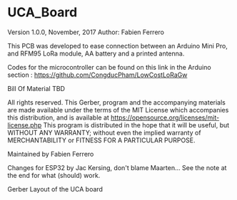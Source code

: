 # UCA_Board


Version 1.0.0, November, 2017
Author: Fabien Ferrero

This PCB was developed to ease connection between an Arduino Mini Pro, and RFM95 LoRa module, AA battery and a printed antenna.

Codes for the microcontroller can be found on this link in the Arduino section : https://github.com/CongducPham/LowCostLoRaGw

Bill Of Material
TBD


All rights reserved. This Gerber, program and the accompanying materials are made available under the terms of the MIT License which accompanies this distribution, and is available at https://opensource.org/licenses/mit-license.php
This program is distributed in the hope that it will be useful, but WITHOUT ANY WARRANTY; without even the implied warranty of MERCHANTABILITY or FITNESS FOR A PARTICULAR PURPOSE.

Maintained by Fabien Ferrero

Changes for ESP32 by Jac Kersing, don't blame Maarten... See the note at the end for what (should) work.

Gerber Layout of the UCA board
